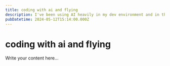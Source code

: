 ```yaml
---
title: coding with ai and flying
description: I've been using AI heavily in my dev environment and in this post, I'm going to share about my experience
pubDatetime: 2024-05-12T15:14:00.000Z
---
```


# coding with ai and flying

Write your content here...
